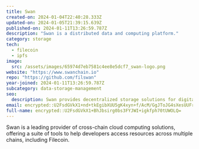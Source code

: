 ```yaml
---
title: Swan
created-on: 2024-01-04T22:40:28.333Z
updated-on: 2024-01-05T21:39:15.639Z
published-on: 2024-01-11T13:26:59.787Z
description: "Swan is a distributed data and computing platform."
category: storage
tech:
  - filecoin
  - ipfs
image:
  src: /assets/images/65974d7eb7581c4ee8e5dcf7_swan-logo.png
website: "https://www.swanchain.io"
repo: "https://github.com/filswan"
year-joined: 2024-01-11T13:26:59.787Z
subcategory: data-storage-management
seo:
  description: Swan provides decentralized storage solutions for digital assets.
email: encrypted::U2FsdGVkX1+nd+tkEgibXUU5gK4xyn+f/AcM/GgJToJG4sXesUUFrJc+GuiO5wg8
full-name: encrypted::U2FsdGVkX1+BhJbsirg0bs3FYJWI+igkfph70tUWOLQ=
---
```


Swan is a leading provider of cross-chain cloud computing solutions, offering a suite of tools to help developers access resources across multiple chains, including Filecoin.
